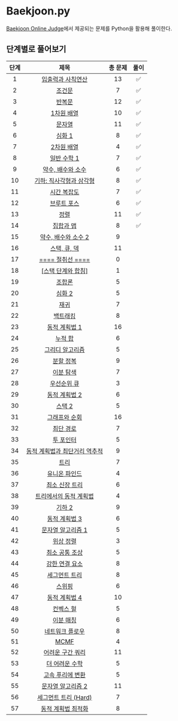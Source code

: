 # Baekjoon.py

[Baekjoon Online Judge](https://www.acmicpc.net)에서 제공되는 문제를 Python을 활용해 풀이한다.

## 단계별로 풀어보기

| 단계 |                               제목                               | 총 문제 | 풀이 |
|:----:|:----------------------------------------------------------------:|:-------:|:----:|
|  1   |       [입출력과 사칙연산](https://www.acmicpc.net/step/1)        |   13    |  ✅  |
|  2   |             [조건문](https://www.acmicpc.net/step/4)             |    7    |  ✅  |
|  3   |             [반복문](https://www.acmicpc.net/step/3)             |   12    |  ✅  |
|  4   |           [1차원 배열](https://www.acmicpc.net/step/6)           |   10    |  ✅  |
|  5   |             [문자열](https://www.acmicpc.net/step/7)             |   11    |  ✅  |
|  6   |            [심화 1](https://www.acmicpc.net/step/52)             |    8    |  ✅  |
|  7   |           [2차원 배열](https://www.acmicpc.net/step/2)           |    4    |  ✅  |
|  8   |          [일반 수학 1](https://www.acmicpc.net/step/8)           |    7    |  ✅  |
|  9   |       [약수, 배수와 소수](https://www.acmicpc.net/step/10)       |    6    |  ✅  |
|  10  |    [기하: 직사각형과 삼각형](https://www.acmicpc.net/step/50)    |    8    |  ✅  |
|  11  |          [시간 복잡도](https://www.acmicpc.net/step/53)          |    7    |  ✅  |
|  12  |          [브루트 포스](https://www.acmicpc.net/step/22)          |    6    |  ✅  |
|  13  |              [정렬](https://www.acmicpc.net/step/9)              |   11    |  ✅  |
|  14  |           [집합과 맵](https://www.acmicpc.net/step/49)           |    8    |  ✅  |
|  15  |      [약수, 배수와 소수 2](https://www.acmicpc.net/step/18)      |    9    |      |
|  16  |         [스택, 큐, 덱](https://www.acmicpc.net/step/11)          |   11    |      |
|  17  |   [\=\=\=\= 절취선 \=\=\=\=](https://www.acmicpc.net/step/57)    |    0    |      |
|  18  |     [\[스택 단계와 합침\]](https://www.acmicpc.net/step/12)      |    1    |      |
|  19  |            [조합론](https://www.acmicpc.net/step/61)             |    5    |      |
|  20  |            [심화 2](https://www.acmicpc.net/step/54)             |    5    |      |
|  21  |             [재귀](https://www.acmicpc.net/step/19)              |    7    |      |
|  22  |           [백트래킹](https://www.acmicpc.net/step/34)            |    8    |      |
|  23  |         [동적 계획법 1](https://www.acmicpc.net/step/16)         |   16    |      |
|  24  |            [누적 합](https://www.acmicpc.net/step/48)            |    6    |      |
|  25  |        [그리디 알고리즘](https://www.acmicpc.net/step/33)        |    5    |      |
|  26  |           [분할 정복](https://www.acmicpc.net/step/20)           |    9    |      |
|  27  |           [이분 탐색](https://www.acmicpc.net/step/29)           |    7    |      |
|  28  |          [우선순위 큐](https://www.acmicpc.net/step/13)          |    3    |      |
|  29  |         [동적 계획법 2](https://www.acmicpc.net/step/17)         |    6    |      |
|  30  |            [스택 2](https://www.acmicpc.net/step/51)             |    5    |      |
|  31  |         [그래프와 순회](https://www.acmicpc.net/step/24)         |   16    |      |
|  32  |           [최단 경로](https://www.acmicpc.net/step/26)           |    7    |      |
|  33  |           [투 포인터](https://www.acmicpc.net/step/59)           |    5    |      |
|  34  | [동적 계획법과 최단거리 역추적](https://www.acmicpc.net/step/41) |    9    |      |
|  35  |             [트리](https://www.acmicpc.net/step/23)              |    7    |      |
|  36  |         [유니온 파인드](https://www.acmicpc.net/step/14)         |    4    |      |
|  37  |        [최소 신장 트리](https://www.acmicpc.net/step/15)         |    6    |      |
|  38  |    [트리에서의 동적 계획법](https://www.acmicpc.net/step/21)     |    4    |      |
|  39  |            [기하 2](https://www.acmicpc.net/step/45)             |    9    |      |
|  40  |         [동적 계획법 3](https://www.acmicpc.net/step/31)         |    6    |      |
|  41  |       [문자열 알고리즘 1](https://www.acmicpc.net/step/27)       |    5    |      |
|  42  |           [위상 정렬](https://www.acmicpc.net/step/25)           |    3    |      |
|  43  |        [최소 공통 조상](https://www.acmicpc.net/step/40)         |    5    |      |
|  44  |        [강한 연결 요소](https://www.acmicpc.net/step/43)         |    8    |      |
|  45  |         [세그먼트 트리](https://www.acmicpc.net/step/35)         |    8    |      |
|  46  |            [스위핑](https://www.acmicpc.net/step/39)             |    6    |      |
|  47  |         [동적 계획법 4](https://www.acmicpc.net/step/47)         |   10    |      |
|  48  |           [컨벡스 헐](https://www.acmicpc.net/step/37)           |    5    |      |
|  49  |           [이분 매칭](https://www.acmicpc.net/step/38)           |    6    |      |
|  50  |        [네트워크 플로우](https://www.acmicpc.net/step/36)        |    8    |      |
|  51  |             [MCMF](https://www.acmicpc.net/step/42)              |    4    |      |
|  52  |       [어려운 구간 쿼리](https://www.acmicpc.net/step/30)        |   11    |      |
|  53  |        [더 어려운 수학](https://www.acmicpc.net/step/44)         |    5    |      |
|  54  |       [고속 푸리에 변환](https://www.acmicpc.net/step/60)        |    5    |      |
|  55  |       [문자열 알고리즘 2](https://www.acmicpc.net/step/28)       |   11    |      |
|  56  |     [세그먼트 트리 (Hard)](https://www.acmicpc.net/step/58)      |    7    |      |
|  57  |      [동적 계획법 최적화](https://www.acmicpc.net/step/32)       |    8    |      |